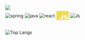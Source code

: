 
<hearder>
            <link rel="stylesheet" href="https://cdn.jsdelivr.net/gh/devicons/devicon@v2.15.1/devicon.min.css">
        </hearder>  


 <img src = "https://github.com/JoaoTorpe/JoaoTorpe/assets/113739903/ea9f4e2e-6dd7-408d-86f8-cfca577a222f">

<div style="display: inline_block">

   <img align="center" alt="spring" height="30" width="40" src="https://cdn.jsdelivr.net/gh/devicons/devicon/icons/spring/spring-original.svg">
   <img  align="center" alt="java" height="30" width="40" src="https://cdn.jsdelivr.net/gh/devicons/devicon/icons/java/java-original.svg">
   <img align="center" alt="react" height="30" width="40" src="https://cdn.jsdelivr.net/gh/devicons/devicon/icons/react/react-original.svg">
    <img align="center" alt="Js" height="30" width="40" src="https://raw.githubusercontent.com/devicons/devicon/master/icons/javascript/javascript-plain.svg">
  <img align="center" alt="Js" height="50" width="70" src="https://cdn.jsdelivr.net/gh/devicons/devicon/icons/docker/docker-original.svg">
 <br> <br>
            
</div>
 
 ![Top Langs](https://github-readme-stats-sigma-five.vercel.app/api/top-langs/?username=joaoTorpe&layout=compact)





          
       
          
           
           
